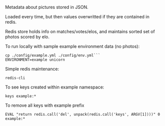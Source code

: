Metadata about pictures stored in JSON.

Loaded every time, but then values overwritted if they are contained in redis.

Redis store holds info on matches/votes/elos, and maintains sorted set of photos scored by elo.

To run locally with sample example environment data (no photos):
```
cp ./config/example.yml ./config/env.yml```
ENVIRONMENT=example unicorn
```


Simple redis maintenance:
```
redis-cli
```

To see keys created within example namespace:
```
keys example:*
```

To remove all keys with example prefix
```
EVAL "return redis.call('del', unpack(redis.call('keys', ARGV[1])))" 0 example:*
```

